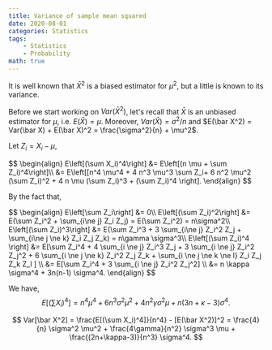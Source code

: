 ```yaml
---
title: Variance of sample mean squared
date: 2020-08-01
categories: Statistics
tags: 
    - Statistics
    - Probability
math: true
---
```


It is well known that $\bar X^2$ is a biased estimator for $\mu^2$, but a little is known to its variance.

Before we start working on $Var(\bar X^2)$, let's recall that $\bar X$ is an unbiased estimator for $\mu$, i.e. $E(\bar X) = \mu$. Moreover, $Var(\bar X) = \sigma^2/n$ and $E(\bar X^2) = Var(\bar X) + E(\bar X)^2 = \frac{\sigma^2}{n} + \mu^2$.

Let $Z_i = X_i - \mu$, 

<span>
$$
\begin{align}
E\left[(\sum X_i)^4\right] &= E\left[(n \mu + \sum Z_i)^4\right]\\
&= E\left[[n^4 \mu^4 + 4 n^3 \mu^3 \sum Z_i+ 6 n^2 \mu^2 (\sum Z_i)^2 + 4 n \mu (\sum Z_i)^3  + (\sum Z_i)^4 \right].
\end{align}
$$
</span>

By the fact that,

<span>
$$
\begin{align}
E\left[\sum Z_i\right] &= 0\\
E\left[(\sum Z_i)^2\right] &= E(\sum Z_i^2 + \sum_{i\ne j} Z_i Z_j) = E(\sum Z_i^2) = n\sigma^2\\
E\left[(\sum Z_i)^3\right] &= E(\sum Z_i^3 + 3 \sum_{i\ne j} Z_i^2 Z_j + \sum_{i\ne j \ne k} Z_i Z_j Z_k) = n\gamma \sigma^3\\
E\left[(\sum Z_i)^4 \right] &= E[\sum Z_i^4 + 4 \sum_{i \ne j} Z_i^3 Z_j + 3 \sum_{i \ne j} Z_i^2 Z_j^2 + 6 \sum_{i \ne j \ne k} Z_i^2 Z_j Z_k +  \sum_{i \ne j \ne k \ne l} Z_i Z_j Z_k Z_l ] \\
&= E[\sum Z_i^4 + 3 \sum_{i \ne j} Z_i^2 Z_j^2] \\
&= n \kappa \sigma^4 + 3n(n-1) \sigma^4.
\end{align}
$$
</span>

We have,
<span>
$$
E\left[(\sum X_i)^4\right] = n^4 \mu^4 + 6n^3 \sigma^2 \mu^2 + 4n^2 \gamma \sigma^2 \mu + n(3n + \kappa - 3) \sigma^4.
$$

$$
Var[\bar X^2] = \frac{E[(\sum X_i)^4]}{n^4} - [E(\bar X^2)]^2 = \frac{4}{n} \sigma^2 \mu^2 + \frac{4\gamma}{n^2} \sigma^3 \mu + \frac{(2n+\kappa-3)}{n^3} \sigma^4.
$$
</span>
